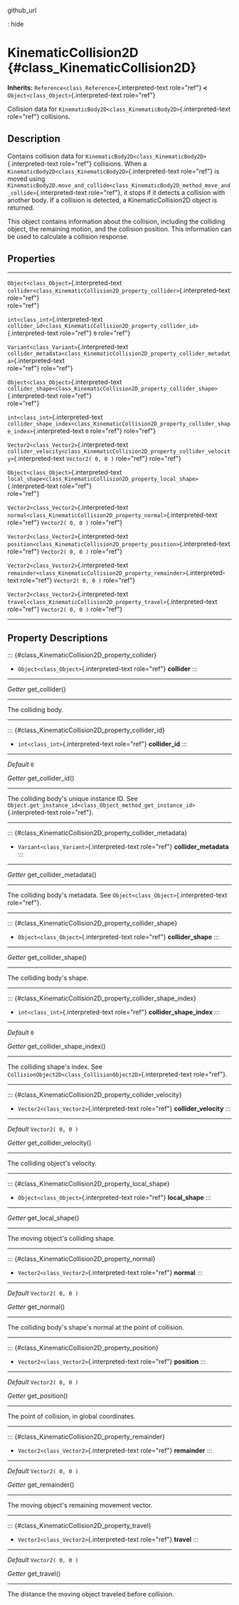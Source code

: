 github\_url

:   hide

KinematicCollision2D {#class_KinematicCollision2D}
====================

**Inherits:** `Reference<class_Reference>`{.interpreted-text role="ref"}
**\<** `Object<class_Object>`{.interpreted-text role="ref"}

Collision data for
`KinematicBody2D<class_KinematicBody2D>`{.interpreted-text role="ref"}
collisions.

Description
-----------

Contains collision data for
`KinematicBody2D<class_KinematicBody2D>`{.interpreted-text role="ref"}
collisions. When a
`KinematicBody2D<class_KinematicBody2D>`{.interpreted-text role="ref"}
is moved using
`KinematicBody2D.move_and_collide<class_KinematicBody2D_method_move_and_collide>`{.interpreted-text
role="ref"}, it stops if it detects a collision with another body. If a
collision is detected, a KinematicCollision2D object is returned.

This object contains information about the collision, including the
colliding object, the remaining motion, and the collision position. This
information can be used to calculate a collision response.

Properties
----------

  -------------------------------------------- ---------------------------------------------------------------------------------------------------- -------------------
  `Object<class_Object>`{.interpreted-text     `collider<class_KinematicCollision2D_property_collider>`{.interpreted-text role="ref"}               
  role="ref"}                                                                                                                                       

  `int<class_int>`{.interpreted-text           `collider_id<class_KinematicCollision2D_property_collider_id>`{.interpreted-text role="ref"}         `0`
  role="ref"}                                                                                                                                       

  `Variant<class_Variant>`{.interpreted-text   `collider_metadata<class_KinematicCollision2D_property_collider_metadata>`{.interpreted-text         
  role="ref"}                                  role="ref"}                                                                                          

  `Object<class_Object>`{.interpreted-text     `collider_shape<class_KinematicCollision2D_property_collider_shape>`{.interpreted-text role="ref"}   
  role="ref"}                                                                                                                                       

  `int<class_int>`{.interpreted-text           `collider_shape_index<class_KinematicCollision2D_property_collider_shape_index>`{.interpreted-text   `0`
  role="ref"}                                  role="ref"}                                                                                          

  `Vector2<class_Vector2>`{.interpreted-text   `collider_velocity<class_KinematicCollision2D_property_collider_velocity>`{.interpreted-text         `Vector2( 0, 0 )`
  role="ref"}                                  role="ref"}                                                                                          

  `Object<class_Object>`{.interpreted-text     `local_shape<class_KinematicCollision2D_property_local_shape>`{.interpreted-text role="ref"}         
  role="ref"}                                                                                                                                       

  `Vector2<class_Vector2>`{.interpreted-text   `normal<class_KinematicCollision2D_property_normal>`{.interpreted-text role="ref"}                   `Vector2( 0, 0 )`
  role="ref"}                                                                                                                                       

  `Vector2<class_Vector2>`{.interpreted-text   `position<class_KinematicCollision2D_property_position>`{.interpreted-text role="ref"}               `Vector2( 0, 0 )`
  role="ref"}                                                                                                                                       

  `Vector2<class_Vector2>`{.interpreted-text   `remainder<class_KinematicCollision2D_property_remainder>`{.interpreted-text role="ref"}             `Vector2( 0, 0 )`
  role="ref"}                                                                                                                                       

  `Vector2<class_Vector2>`{.interpreted-text   `travel<class_KinematicCollision2D_property_travel>`{.interpreted-text role="ref"}                   `Vector2( 0, 0 )`
  role="ref"}                                                                                                                                       
  -------------------------------------------- ---------------------------------------------------------------------------------------------------- -------------------

Property Descriptions
---------------------

::: {#class_KinematicCollision2D_property_collider}
-   `Object<class_Object>`{.interpreted-text role="ref"} **collider**
:::

  ---------- -----------------
  *Getter*   get\_collider()

  ---------- -----------------

The colliding body.

------------------------------------------------------------------------

::: {#class_KinematicCollision2D_property_collider_id}
-   `int<class_int>`{.interpreted-text role="ref"} **collider\_id**
:::

  ----------- ---------------------
  *Default*   `0`

  *Getter*    get\_collider\_id()
  ----------- ---------------------

The colliding body\'s unique instance ID. See
`Object.get_instance_id<class_Object_method_get_instance_id>`{.interpreted-text
role="ref"}.

------------------------------------------------------------------------

::: {#class_KinematicCollision2D_property_collider_metadata}
-   `Variant<class_Variant>`{.interpreted-text role="ref"}
    **collider\_metadata**
:::

  ---------- ---------------------------
  *Getter*   get\_collider\_metadata()

  ---------- ---------------------------

The colliding body\'s metadata. See
`Object<class_Object>`{.interpreted-text role="ref"}.

------------------------------------------------------------------------

::: {#class_KinematicCollision2D_property_collider_shape}
-   `Object<class_Object>`{.interpreted-text role="ref"}
    **collider\_shape**
:::

  ---------- ------------------------
  *Getter*   get\_collider\_shape()

  ---------- ------------------------

The colliding body\'s shape.

------------------------------------------------------------------------

::: {#class_KinematicCollision2D_property_collider_shape_index}
-   `int<class_int>`{.interpreted-text role="ref"}
    **collider\_shape\_index**
:::

  ----------- -------------------------------
  *Default*   `0`

  *Getter*    get\_collider\_shape\_index()
  ----------- -------------------------------

The colliding shape\'s index. See
`CollisionObject2D<class_CollisionObject2D>`{.interpreted-text
role="ref"}.

------------------------------------------------------------------------

::: {#class_KinematicCollision2D_property_collider_velocity}
-   `Vector2<class_Vector2>`{.interpreted-text role="ref"}
    **collider\_velocity**
:::

  ----------- ---------------------------
  *Default*   `Vector2( 0, 0 )`

  *Getter*    get\_collider\_velocity()
  ----------- ---------------------------

The colliding object\'s velocity.

------------------------------------------------------------------------

::: {#class_KinematicCollision2D_property_local_shape}
-   `Object<class_Object>`{.interpreted-text role="ref"}
    **local\_shape**
:::

  ---------- ---------------------
  *Getter*   get\_local\_shape()

  ---------- ---------------------

The moving object\'s colliding shape.

------------------------------------------------------------------------

::: {#class_KinematicCollision2D_property_normal}
-   `Vector2<class_Vector2>`{.interpreted-text role="ref"} **normal**
:::

  ----------- ---------------------
  *Default*   `Vector2( 0, 0 )`

  *Getter*    get\_normal()
  ----------- ---------------------

The colliding body\'s shape\'s normal at the point of collision.

------------------------------------------------------------------------

::: {#class_KinematicCollision2D_property_position}
-   `Vector2<class_Vector2>`{.interpreted-text role="ref"} **position**
:::

  ----------- ---------------------
  *Default*   `Vector2( 0, 0 )`

  *Getter*    get\_position()
  ----------- ---------------------

The point of collision, in global coordinates.

------------------------------------------------------------------------

::: {#class_KinematicCollision2D_property_remainder}
-   `Vector2<class_Vector2>`{.interpreted-text role="ref"} **remainder**
:::

  ----------- ---------------------
  *Default*   `Vector2( 0, 0 )`

  *Getter*    get\_remainder()
  ----------- ---------------------

The moving object\'s remaining movement vector.

------------------------------------------------------------------------

::: {#class_KinematicCollision2D_property_travel}
-   `Vector2<class_Vector2>`{.interpreted-text role="ref"} **travel**
:::

  ----------- ---------------------
  *Default*   `Vector2( 0, 0 )`

  *Getter*    get\_travel()
  ----------- ---------------------

The distance the moving object traveled before collision.
